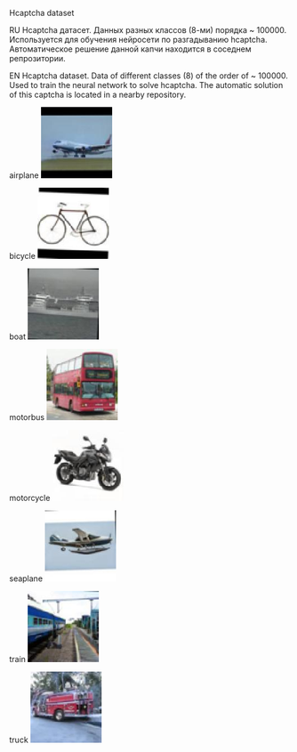 
Hcaptcha dataset

RU
Hcaptcha датасет. Данных разных классов (8-ми) порядка ~ 100000. 
Используется для обучения нейросети по разгадыванию hcaptcha.
Автоматическое решение данной капчи находится в соседнем репрозитории.

EN
Hcaptcha dataset. Data of different classes (8) of the order of ~ 100000.
Used to train the neural network to solve hcaptcha.
The automatic solution of this captcha is located in a nearby repository.

airplane
![Screenshot](dataset/airplane/1.jpg)

bicycle
![Screenshot](dataset/bicycle/1.jpg)

boat
![Screenshot](dataset/boat/1.jpg)

motorbus
![Screenshot](dataset/motorbus/1.jpg)

motorcycle
![Screenshot](dataset/motorcycle/1.jpg)

seaplane
![Screenshot](dataset/seaplane/1.jpg)

train
![Screenshot](dataset/train/1.jpg)

truck
![Screenshot](dataset/truck/1.jpg)

